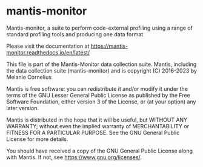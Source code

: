 # mantis-monitor
Mantis-monitor, a suite to perform code-external profiling using a range of standard profiling tools and producing one data format

Please visit the documentation at 
https://mantis-monitor.readthedocs.io/en/latest/

This file is part of the Mantis-Monitor data collection suite.
Mantis, including the data collection suite (mantis-monitor) and is
copyright (C) 2016-2023 by Melanie Cornelius.

Mantis is free software:
you can redistribute it and/or modify it under the terms of the GNU Lesser
General Public License as published by the Free Software Foundation,
either version 3 of the License, or (at your option) any later version.

Mantis is distributed in the hope that it will be useful, but WITHOUT
ANY WARRANTY; without even the implied warranty of MERCHANTABILITY or
FITNESS FOR A PARTICULAR PURPOSE.
See the GNU General Public License for more details.

You should have received a copy of the GNU General Public License along
with Mantis. If not, see <https://www.gnu.org/licenses/>.
